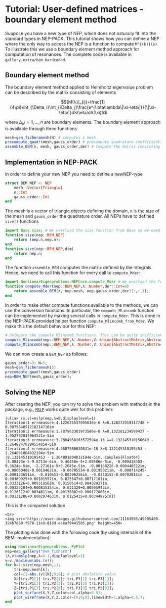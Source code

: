 # Tutorial: User-defined matrices - boundary element method

Suppose you have a new type of NEP, which does not naturally fit
into the standard types in NEP-PACK. This tutorial shows how
you can define a NEP where the only way to access the NEP
is a function to compute ``M^{(k)}(λ)``. To illustrate this
we use a boundary element method approach for computation
of resonances. The complete code is available in
`gallery_extra/bem_hardcoded`.

## Boundary element method

The boundary element method applied to Helmholtz eigenvalue
problem can be described by the matrix consisting of elements
```math
[M(λ)]_{ij}=\frac{1}{4\pi}\int_{\Delta_i}\int_{\Delta_j}\frac{e^{\iota\lambda\|\xi-\eta\|}}{\|\xi-\eta\|}dS(\eta)dS(\xi)
```
where $\Delta_i$,$i=1,\ldots,n$ are boundary elements.
The boundary element approach is available through three functions
```julia
mesh=gen_ficheramesh(N) # computes a mesh
precompute_quad!(mesh,gauss_order) # precompute quadrature coefficients
assemble_BEM(λ, mesh, gauss_order,der) # Compute the matrix consisting of all the integrals corresponding to λ
```

## Implementation in NEP-PACK

In order to define your new NEP you need to define a newNEP-type
```julia
struct BEM_NEP <: NEP
    mesh::Vector{Triangle}
    n::Int
    gauss_order::Int
end
```
The mesh is a vector of triangle objects defining the domain,
`n` is the size of the mesh and `gauss_order` the quadrature order.
All NEPs have to defined `size()` functions
```julia
import Base.size; # We overload the size function from Base so we need to import it explicitly
function size(nep::BEM_NEP)
    return (nep.n,nep.n);
end
function size(nep::BEM_NEP,dim)
    return nep.n;
end
```
The function `assemble_BEM` computes the matrix defined by the integrals. Hence,
we need to call this function for every call to `compute_Mder`:
```julia
import NonlinearEigenproblems.NEPCore.compute_Mder # We overload the function
function compute_Mder(nep::BEM_NEP,λ::Number,der::Int=0)
    return assemble_BEM(λ, nep.mesh, nep.gauss_order,der)[:,:,1];
end
```
In order to make other compute functions available to the methods,
we can use the conversion functions. In particular, the `compute_Mlincomb` function
can be implemented by making several calls in `compute_Mder`. This
is done in the NEP-PACK-provided helper function `compute_Mlincomb_from_Mder`.
We make this the default behaviour for this NEP:
```julia
# Delegate the compute Mlincomb functions. This can be quite inefficient.
compute_Mlincomb(nep::BEM_NEP,λ::Number,V::Union{AbstractMatrix,AbstractVector}, a::Vector) = compute_Mlincomb_from_Mder(nep,λ,V,a)
compute_Mlincomb(nep::BEM_NEP,λ::Number,V::Union{AbstractMatrix,AbstractVector}) = compute_Mlincomb(nep,λ,V, ones(eltype(V),size(V,2)))
```
We can now create a `BEM_NEP` as follows:
```julia
gauss_order=3; N=5;
mesh=gen_ficheramesh(5)
precompute_quad!(mesh,gauss_order)
nep=BEM_NEP(mesh,gauss_order);
```
## Solving the NEP
After creating the NEP, you can try to solve the problem with methods in the package, e.g.,
[`MSLP`](methods.md#NonlinearEigenproblems.NEPSolver.mslp) works quite well for this problem:
```julia-repl
julia> (λ,v)=mslp(nep,λ=8,displaylevel=1)
Iteration:1 errmeasure:4.122635537095636e-6 λ=8.128272919317748 + 0.007584851218214716im
Iteration:2 errmeasure:1.787963303973586e-8 λ=8.132181234599427 - 1.952792817964521e-5im
Iteration:3 errmeasure:3.2884958163572594e-13 λ=8.132145310156643 - 1.2648247028455485e-5im
Iteration:4 errmeasure:4.6607986030841e-18 λ=8.132145310195453 - 1.264891804832194e-5im
(8.132145310195453 - 1.264891804832194e-5im, Complex{Float64}[3.08473e-5-9.8713e-6im, 9.46458e-5+2.08586e-5im, -0.000418303-9.3624e-5im, -2.27161e-5+3.2045e-5im, -0.00168228-0.000446522im, -0.00660488-0.0018462im, -0.00705554-0.00195021im, -0.000714245-0.000123651im, -0.010653-0.00296256im, -0.0250155-0.00702815im  …  0.00369925+0.00101557im, 0.025547+0.00717101im, 0.0333126+0.00931856im, 0.0158614+0.00438927im, 0.00325204+0.000835354im, 0.021329+0.00595943im, 0.0126512+0.0034611im, 0.00130882+0.000172086im, 0.00131286+0.000207463im, 0.0125435+0.00344975im])
```
This is the computed solution
```@raw html
<br>
<img src="https://user-images.githubusercontent.com/11163595/49595409-324b7d80-f978-11e8-818d-eeeaf9441505.png" height=450>
```


The plotting was done with the following code (by using internals of the BEM-implementation):
```julia
using NonlinearEigenproblems, PyPlot
nep=nep_gallery("bem_fichera")
(λ,v)=mslp(nep,λ=8.1,displaylevel=1)
v=v./maximum(abs.(v));
for k=1:size(nep.mesh,1);
    tri=nep.mesh[k];
    col=[1-abs.(v)[k];0;0]; # plot abslolute value
    X=[tri.P1[1] tri.P2[1]; tri.P3[1] tri.P3[1]];
    Y=[tri.P1[2] tri.P2[2]; tri.P3[2] tri.P3[2]];
    Z=[tri.P1[3] tri.P2[3]; tri.P3[3] tri.P3[3]];
    plot_surface(X,Y,Z,color=col,alpha=0.8);
    plot_wireframe(X,Y,Z,color=[0;0;0],linewidth=1,alpha=0.5,);
end
```
